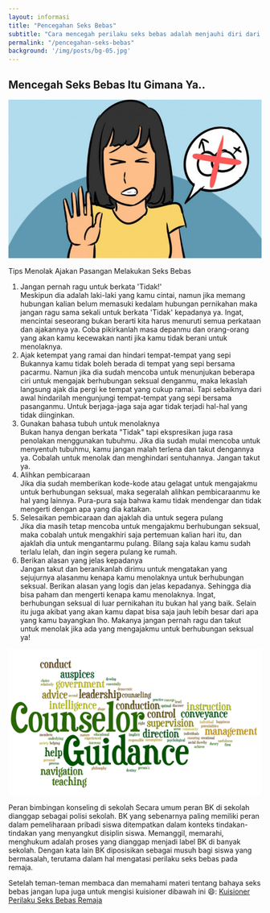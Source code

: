 ```yaml
---
layout: informasi
title: "Pencegahan Seks Bebas"
subtitle: "Cara mencegah perilaku seks bebas adalah menjauhi diri dari segala hal yang mempengaruhi bangkitnya syahwat dan yang mengajak untuk berbuat nista."
permalink: "/pencegahan-seks-bebas"
background: '/img/posts/bg-05.jpg'
---
```

## Mencegah Seks Bebas Itu Gimana Ya..


<img class="img-fluid img-center" src="/img/sb-menolak.jpg" alt="Melibatkan Pertemanan">


Tips Menolak Ajakan Pasangan Melakukan Seks Bebas
1. Jangan pernah ragu untuk berkata 'Tidak!'<br>
Meskipun dia adalah laki-laki yang kamu cintai, namun jika memang hubungan kalian belum memasuki kedalam hubungan pernikahan maka jangan ragu sama sekali untuk berkata 'Tidak' kepadanya ya.
Ingat, mencintai seseorang bukan berarti kita harus menuruti semua perkataan dan ajakannya ya. Coba pikirkanlah masa depanmu dan orang-orang yang akan kamu kecewakan nanti jika kamu tidak berani untuk menolaknya.
2. Ajak ketempat yang ramai dan hindari tempat-tempat yang sepi <br>
Bukannya kamu tidak boleh berada di tempat yang sepi bersama pacarmu. Namun jika dia sudah mencoba untuk menunjukan beberapa ciri untuk mengajak berhubungan seksual denganmu, maka lekaslah langsung ajak dia pergi ke tempat yang cukup ramai.
Tapi sebaiknya dari awal hindarilah mengunjungi tempat-tempat yang sepi bersama pasanganmu. Untuk berjaga-jaga saja agar tidak terjadi hal-hal yang tidak diinginkan.
3. Gunakan bahasa tubuh untuk menolaknya<br>
Bukan hanya dengan berkata "Tidak" tapi ekspresikan juga rasa penolakan menggunakan tubuhmu. Jika dia sudah mulai mencoba untuk menyentuh tubuhmu, kamu jangan malah terlena dan takut dengannya ya.
Cobalah untuk menolak dan menghindari sentuhannya. Jangan takut ya.
4. Alihkan pembicaraan<br>
Jika dia sudah memberikan kode-kode atau gelagat untuk mengajakmu untuk berhubungan seksual, maka segeralah alihkan pembicaraanmu ke hal yang lainnya. Pura-pura saja bahwa kamu tidak mendengar dan tidak mengerti dengan apa yang dia katakan.
5. Selesaikan pembicaraan dan ajaklah dia untuk segera pulang<br>
Jika dia masih tetap mencoba untuk mengajakmu berhubungan seksual, maka cobalah untuk mengakhiri saja pertemuan kalian hari itu, dan ajaklah dia untuk mengantarmu pulang. Bilang saja kalau kamu sudah terlalu lelah, dan ingin segera pulang ke rumah.
6. Berikan alasan yang jelas kepadanya<br>
Jangan takut dan beranikanlah dirimu untuk mengatakan yang sejujurnya alasanmu kenapa kamu menolaknya untuk berhubungan seksual. Berikan alasan yang logis dan jelas kepadanya. Sehingga dia bisa paham dan mengerti kenapa kamu menolaknya.
Ingat, berhubungan seksual di luar pernikahan itu bukan hal yang baik. Selain itu juga akibat yang akan kamu dapat bisa saja jauh lebih besar dari apa yang kamu bayangkan lho.
Makanya jangan pernah ragu dan takut untuk menolak jika ada yang mengajakmu untuk berhubungan seksual ya!


<img class="img-fluid img-center" src="/img/sb-pencegahan.png" alt="Melibatkan Pertemanan">


Peran bimbingan konseling di sekolah Secara umum peran BK di sekolah dianggap sebagai polisi sekolah. BK yang sebenarnya paling memiliki peran dalam pemeliharaan pribadi siswa ditempatkan dalam konteks tindakan-tindakan yang menyangkut disiplin siswa. Memanggil, memarahi, menghukum adalah proses yang dianggap menjadi label BK di banyak sekolah. Dengan kata lain BK diposisikan sebagai musuh bagi siswa yang bermasalah, terutama dalam hal mengatasi perilaku seks bebas pada remaja.

Setelah teman-teman membaca dan memahami materi tentang bahaya seks bebas jangan lupa juga untuk mengisi kuisioner dibawah ini 😄: 
<a class="pt-3" href="https://forms.gle/2vk88j9EBZFYNhC78">Kuisioner Perilaku Seks Bebas Remaja</a>
